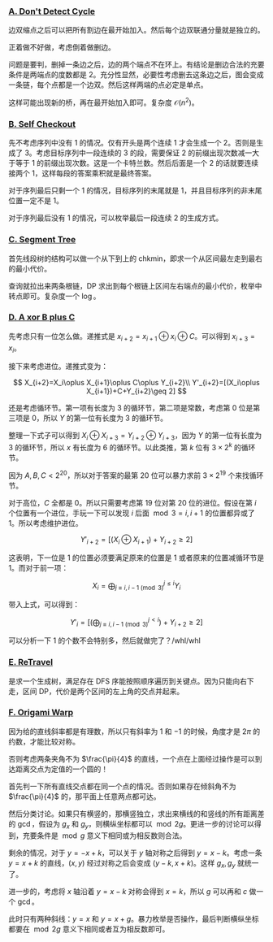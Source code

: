 ### [A. Don't Detect Cycle](https://qoj.ac/contest/1872/problem/9875)

边双缩点之后可以把所有割边在最开始加入。然后每个边双联通分量就是独立的。

正着做不好做，考虑倒着做删边。

问题是要判，删掉一条边之后，边的两个端点不在环上。有结论是删边合法的充要条件是两端点的度数都是 $2$。充分性显然，必要性考虑删去这条边之后，图会变成一条链，每个点都是一个边双。然后这样两端的点必定是单点。

这样可能出现新的桥，再在最开始加入即可。复杂度 $\mathcal O(n^2)$。

### [B. Self Checkout](https://qoj.ac/contest/1872/problem/9876)

先不考虑序列中没有 $1$ 的情况。仅有开头是两个连续 $1$ 才会生成一个 $2$。否则是生成了 $3$。考虑目标序列中一段连续的 $3$ 的段，需要保证 $2$ 的前缀出现次数减一大于等于 $1$ 的前缀出现次数。这是一个卡特兰数。然后后面是一个 $2$ 的话就要连续接两个 $1$，这样每段的答案乘积就是最终答案。

对于序列最后只剩一个 $1$ 的情况，目标序列的末尾就是 $1$，并且目标序列的非末尾位置一定不是 $1$。

对于序列最后没有 $1$ 的情况，可以枚举最后一段连续 $2$ 的生成方式。

### [C. Segment Tree](https://qoj.ac/contest/1872/problem/9877)

首先线段树的结构可以做一个从下到上的 chkmin，即求一个从区间最左走到最右的最小代价。

查询就拉出来两条根链，DP 求出到每个根链上区间左右端点的最小代价，枚举中转点即可。复杂度一个 $\log$。

### [D. A xor B plus C](https://qoj.ac/contest/1872/problem/9878)

先考虑只有一位怎么做。递推式是 $x_{i+2}=x_{i+1}\oplus x_i\oplus C$。可以得到 $x_{i+3}=x_i$。

接下来考虑进位。递推式变为：

$$
X_{i+2}=X_i\oplus X_{i+1}\oplus C\oplus Y_{i+2}\\
Y'_{i+2}=[(X_i\oplus X_{i+1})+C+Y_{i+2}\geq 2]
$$

还是考虑循环节。第一项有长度为 $3$ 的循环节，第二项是常数，考虑第 $0$ 位是第三项是 $0$，所以 $Y$ 的第一位有长度为 $3$ 的循环节。

整理一下式子可以得到 $X_i\oplus X_{i+3}=Y_{i+2}\oplus Y_{i+3}$，因为 $Y$ 的第一位有长度为 $3$ 的循环节，所以 $x$ 有长度为 $6$ 的循环节。以此类推，第 $k$ 位有 $3\times 2^k$ 的循环节。

因为 $A,B,C<2^{20}$，所以对于答案的最第 $20$ 位可以暴力求前 $3\times 2^{19}$ 个来找循环节。

对于高位，$C$ 全都是 $0$。所以只需要考虑第 $19$ 位对第 $20$ 位的进位。假设在第 $i$ 个位置有一个进位，手玩一下可以发现 $i$ 后面 $\bmod 3=i,i+1$ 的位置都异或了 $1$。所以考虑维护进位。

$$
Y'_{i+2}=[(X_i\oplus X_{i+1})+Y_{i+2}\geq 2]
$$  

这表明，下一位是 $1$ 的位置必须要满足原来的位置是 $1$ 或者原来的位置减循环节是 $1$。而对于前一项：

$$
X_i=\bigoplus^{j\leq i}_{j\equiv i,i-1\pmod 3} Y_i
$$

带入上式，可以得到：

$$
Y'_{i}=[(\bigoplus^{j<i}_{j\equiv i,i-1\pmod 3})+Y_{i+2}\geq 2]
$$

可以分析一下 $1$ 的个数不会特别多，然后就做完了？/whl/whl

### [E. ReTravel](https://qoj.ac/contest/1872/problem/9879)

是求一个生成树，满足存在 DFS 序能按照顺序遍历到关键点。因为只能向右下走，区间 DP，代价是两个区间的左上角的交点并起来。

### [F. Origami Warp](https://qoj.ac/contest/1872/problem/9880)

因为给的直线斜率都是有理数，所以只有斜率为 $1$ 和 $-1$ 的时候，角度才是 $2\pi$ 的约数，才能比较对称。

否则考虑两条夹角不为 $\frac{\pi}{4}$ 的直线，一个点在上面经过操作是可以到达距离交点为定值的一个圆的！

首先判一下所有直线交点都在同一个点的情况。否则如果存在倾斜角不为 $\frac{\pi}{4}$ 的，那平面上任意两点都可达。

然后分类讨论。如果只有横竖的，那横竖独立，求出来横线的和竖线的所有距离差的 $\gcd$，假设为 $g_x$ 和 $g_y$，则横纵坐标都可以 $\bmod 2g$。更进一步的讨论可以得到，充要条件是 $\bmod g$ 意义下相同或为相反数则合法。

剩余的情况，对于 $y=-x+k$，可以关于 $y$ 轴对称之后得到 $y=x-k$。考虑一条 $y=x+k$ 的直线，$(x,y)$ 经过对称之后会变成 $(y-k,x+k)$。这样 $g_x,g_y$ 就统一了。

进一步的，考虑将 $x$ 轴沿着 $y=x-k$ 对称会得到 $x=k$，所以 $g$ 可以再和 $c$ 做一个 $\gcd$。

此时只有两种斜线：$y=x$ 和 $y=x+g$。暴力枚举是否操作，最后判断横纵坐标都要在 $\bmod 2g$ 意义下相同或者互为相反数即可。